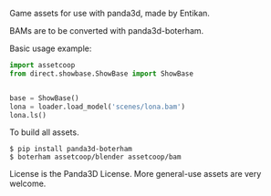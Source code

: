 Game assets for use with panda3d, made by Entikan.

BAMs are to be converted with panda3d-boterham.

Basic usage example:
```python
import assetcoop
from direct.showbase.ShowBase import ShowBase


base = ShowBase()
lona = loader.load_model('scenes/lona.bam')
lona.ls()
```

To build all assets.
```
$ pip install panda3d-boterham
$ boterham assetcoop/blender assetcoop/bam
```

License is the Panda3D License.
More general-use assets are very welcome. 